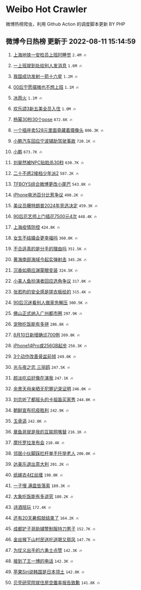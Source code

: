 # Weibo Hot Crawler 



微博热榜爬虫，利用 Github Action 的调度脚本更新 BY PHP 


## 微博今日热榜 更新于 2022-08-11 15:14:59 
1. [上海地铁一安检员上班时睡觉](https://s.weibo.com/weibo?q=%23%E4%B8%8A%E6%B5%B7%E5%9C%B0%E9%93%81%E4%B8%80%E5%AE%89%E6%A3%80%E5%91%98%E4%B8%8A%E7%8F%AD%E6%97%B6%E7%9D%A1%E8%A7%89%23&Refer=top) `2.4M 🔥` 

1. [一上班就到处给别人发消息](https://s.weibo.com/weibo?q=%23%E4%B8%80%E4%B8%8A%E7%8F%AD%E5%B0%B1%E5%88%B0%E5%A4%84%E7%BB%99%E5%88%AB%E4%BA%BA%E5%8F%91%E6%B6%88%E6%81%AF%23&Refer=top) `1.6M 🔥` 

1. [我国成功发射一箭十六星](https://s.weibo.com/weibo?q=%23%E6%88%91%E5%9B%BD%E6%88%90%E5%8A%9F%E5%8F%91%E5%B0%84%E4%B8%80%E7%AE%AD%E5%8D%81%E5%85%AD%E6%98%9F%23&Refer=top) `1.2M 🔥` 

1. [00后宁愿摆摊也不想上班](https://s.weibo.com/weibo?q=%2300%E5%90%8E%E5%AE%81%E6%84%BF%E6%91%86%E6%91%8A%E4%B9%9F%E4%B8%8D%E6%83%B3%E4%B8%8A%E7%8F%AD%23&Refer=top) `1.1M 🔥` 

1. [冰雨火](https://s.weibo.com/weibo?q=%E5%86%B0%E9%9B%A8%E7%81%AB&Refer=top) `1.1M 🔥` 

1. [欢乐颂3新五美全员入住](https://s.weibo.com/weibo?q=%23%E6%AC%A2%E4%B9%90%E9%A2%823%E6%96%B0%E4%BA%94%E7%BE%8E%E5%85%A8%E5%91%98%E5%85%A5%E4%BD%8F%23&Refer=top) `1.0M 🔥` 

1. [杨幂30秒30个pose](https://s.weibo.com/weibo?q=%23%E6%9D%A8%E5%B9%8230%E7%A7%9230%E4%B8%AApose%23&Refer=top) `872.6K 🔥` 

1. [一个插座卖528元里面竟藏着摄像头](https://s.weibo.com/weibo?q=%23%E4%B8%80%E4%B8%AA%E6%8F%92%E5%BA%A7%E5%8D%96528%E5%85%83%E9%87%8C%E9%9D%A2%E7%AB%9F%E8%97%8F%E7%9D%80%E6%91%84%E5%83%8F%E5%A4%B4%23&Refer=top) `806.3K 🔥` 

1. [小鹏汽车回应宁波辅助驾驶事故](https://s.weibo.com/weibo?q=%23%E5%B0%8F%E9%B9%8F%E6%B1%BD%E8%BD%A6%E5%9B%9E%E5%BA%94%E5%AE%81%E6%B3%A2%E8%BE%85%E5%8A%A9%E9%A9%BE%E9%A9%B6%E4%BA%8B%E6%95%85%23&Refer=top) `720.1K 🔥` 

1. [小鹏](https://s.weibo.com/weibo?q=%E5%B0%8F%E9%B9%8F&Refer=top) `673.7K 🔥` 

1. [刘昊然被NPC贴脸杀30秒](https://s.weibo.com/weibo?q=%23%E5%88%98%E6%98%8A%E7%84%B6%E8%A2%ABNPC%E8%B4%B4%E8%84%B8%E6%9D%8030%E7%A7%92%23&Refer=top) `630.7K 🔥` 

1. [二十不惑2接档少年派2](https://s.weibo.com/weibo?q=%23%E4%BA%8C%E5%8D%81%E4%B8%8D%E6%83%912%E6%8E%A5%E6%A1%A3%E5%B0%91%E5%B9%B4%E6%B4%BE2%23&Refer=top) `587.2K 🔥` 

1. [TFBOYS组合微博更改小尾巴](https://s.weibo.com/weibo?q=%23TFBOYS%E7%BB%84%E5%90%88%E5%BE%AE%E5%8D%9A%E6%9B%B4%E6%94%B9%E5%B0%8F%E5%B0%BE%E5%B7%B4%23&Refer=top) `543.8K 🔥` 

1. [iPhone电池百分比惹争议](https://s.weibo.com/weibo?q=%23iPhone%E7%94%B5%E6%B1%A0%E7%99%BE%E5%88%86%E6%AF%94%E6%83%B9%E4%BA%89%E8%AE%AE%23&Refer=top) `498.2K 🔥` 

1. [美议员曝特朗普2024年竞选决定](https://s.weibo.com/weibo?q=%23%E7%BE%8E%E8%AE%AE%E5%91%98%E6%9B%9D%E7%89%B9%E6%9C%97%E6%99%AE2024%E5%B9%B4%E7%AB%9E%E9%80%89%E5%86%B3%E5%AE%9A%23&Refer=top) `459.3K 🔥` 

1. [90后花艺师上门插花7500元4次](https://s.weibo.com/weibo?q=%2390%E5%90%8E%E8%8A%B1%E8%89%BA%E5%B8%88%E4%B8%8A%E9%97%A8%E6%8F%92%E8%8A%B17500%E5%85%834%E6%AC%A1%23&Refer=top) `448.4K 🔥` 

1. [上海疫情防控](https://s.weibo.com/weibo?q=%E4%B8%8A%E6%B5%B7%E7%96%AB%E6%83%85%E9%98%B2%E6%8E%A7&Refer=top) `424.8K 🔥` 

1. [女生不结婚会更幸福吗](https://s.weibo.com/weibo?q=%23%E5%A5%B3%E7%94%9F%E4%B8%8D%E7%BB%93%E5%A9%9A%E4%BC%9A%E6%9B%B4%E5%B9%B8%E7%A6%8F%E5%90%97%23&Refer=top) `360.0K 🔥` 

1. [不合适真的是分手的理由吗](https://s.weibo.com/weibo?q=%E4%B8%8D%E5%90%88%E9%80%82%E7%9C%9F%E7%9A%84%E6%98%AF%E5%88%86%E6%89%8B%E7%9A%84%E7%90%86%E7%94%B1%E5%90%97&Refer=top) `351.5K 🔥` 

1. [黄海南部海域今起实弹射击](https://s.weibo.com/weibo?q=%23%E9%BB%84%E6%B5%B7%E5%8D%97%E9%83%A8%E6%B5%B7%E5%9F%9F%E4%BB%8A%E8%B5%B7%E5%AE%9E%E5%BC%B9%E5%B0%84%E5%87%BB%23&Refer=top) `345.2K 🔥` 

1. [沉香如屑应渊蒙眼变装](https://s.weibo.com/weibo?q=%23%E6%B2%89%E9%A6%99%E5%A6%82%E5%B1%91%E5%BA%94%E6%B8%8A%E8%92%99%E7%9C%BC%E5%8F%98%E8%A3%85%23&Refer=top) `324.5K 🔥` 

1. [小美人鱼扮演者回应选角争议](https://s.weibo.com/weibo?q=%23%E5%B0%8F%E7%BE%8E%E4%BA%BA%E9%B1%BC%E6%89%AE%E6%BC%94%E8%80%85%E5%9B%9E%E5%BA%94%E9%80%89%E8%A7%92%E4%BA%89%E8%AE%AE%23&Refer=top) `317.0K 🔥` 

1. [张若昀的安全感是搓衣板给的](https://s.weibo.com/weibo?q=%23%E5%BC%A0%E8%8B%A5%E6%98%80%E7%9A%84%E5%AE%89%E5%85%A8%E6%84%9F%E6%98%AF%E6%90%93%E8%A1%A3%E6%9D%BF%E7%BB%99%E7%9A%84%23&Refer=top) `315.4K 🔥` 

1. [90后沉迷看别人做家务解压](https://s.weibo.com/weibo?q=%2390%E5%90%8E%E6%B2%89%E8%BF%B7%E7%9C%8B%E5%88%AB%E4%BA%BA%E5%81%9A%E5%AE%B6%E5%8A%A1%E8%A7%A3%E5%8E%8B%23&Refer=top) `300.5K 🔥` 

1. [佛山正式纳入广州都市圈](https://s.weibo.com/weibo?q=%23%E4%BD%9B%E5%B1%B1%E6%AD%A3%E5%BC%8F%E7%BA%B3%E5%85%A5%E5%B9%BF%E5%B7%9E%E9%83%BD%E5%B8%82%E5%9C%88%23&Refer=top) `297.9K 🔥` 

1. [宠物吃饭能有多拼](https://s.weibo.com/weibo?q=%23%E5%AE%A0%E7%89%A9%E5%90%83%E9%A5%AD%E8%83%BD%E6%9C%89%E5%A4%9A%E6%8B%BC%23&Refer=top) `286.8K 🔥` 

1. [8月10日新增确诊700例](https://s.weibo.com/weibo?q=%238%E6%9C%8810%E6%97%A5%E6%96%B0%E5%A2%9E%E7%A1%AE%E8%AF%8A700%E4%BE%8B%23&Refer=top) `269.8K 🔥` 

1. [iPhone14Pro或256GB起步](https://s.weibo.com/weibo?q=%23iPhone14Pro%E6%88%96256GB%E8%B5%B7%E6%AD%A5%23&Refer=top) `256.3K 🔥` 

1. [3个动作改善骨盆前倾](https://s.weibo.com/weibo?q=%233%E4%B8%AA%E5%8A%A8%E4%BD%9C%E6%94%B9%E5%96%84%E9%AA%A8%E7%9B%86%E5%89%8D%E5%80%BE%23&Refer=top) `249.0K 🔥` 

1. [光与夜之恋 三丽鸥](https://s.weibo.com/weibo?q=%E5%85%89%E4%B8%8E%E5%A4%9C%E4%B9%8B%E6%81%8B%20%E4%B8%89%E4%B8%BD%E9%B8%A5&Refer=top) `247.5K 🔥` 

1. [颜淡吃瓜好像在演我](https://s.weibo.com/weibo?q=%23%E9%A2%9C%E6%B7%A1%E5%90%83%E7%93%9C%E5%A5%BD%E5%83%8F%E5%9C%A8%E6%BC%94%E6%88%91%23&Refer=top) `247.1K 🔥` 

1. [余景天母亲晒无犯罪记录证明](https://s.weibo.com/weibo?q=%23%E4%BD%99%E6%99%AF%E5%A4%A9%E6%AF%8D%E4%BA%B2%E6%99%92%E6%97%A0%E7%8A%AF%E7%BD%AA%E8%AE%B0%E5%BD%95%E8%AF%81%E6%98%8E%23&Refer=top) `246.0K 🔥` 

1. [刘恋听了都摇头的卡祖笛买家秀](https://s.weibo.com/weibo?q=%23%E5%88%98%E6%81%8B%E5%90%AC%E4%BA%86%E9%83%BD%E6%91%87%E5%A4%B4%E7%9A%84%E5%8D%A1%E7%A5%96%E7%AC%9B%E4%B9%B0%E5%AE%B6%E7%A7%80%23&Refer=top) `244.0K 🔥` 

1. [朝鲜宣布抗疫胜利](https://s.weibo.com/weibo?q=%23%E6%9C%9D%E9%B2%9C%E5%AE%A3%E5%B8%83%E6%8A%97%E7%96%AB%E8%83%9C%E5%88%A9%23&Refer=top) `242.9K 🔥` 

1. [玉骨遥](https://s.weibo.com/weibo?q=%23%E7%8E%89%E9%AA%A8%E9%81%A5%23&Refer=top) `242.0K 🔥` 

1. [章鱼哥就是我的互联网嘴替](https://s.weibo.com/weibo?q=%23%E7%AB%A0%E9%B1%BC%E5%93%A5%E5%B0%B1%E6%98%AF%E6%88%91%E7%9A%84%E4%BA%92%E8%81%94%E7%BD%91%E5%98%B4%E6%9B%BF%23&Refer=top) `216.1K 🔥` 

1. [摩托罗拉发布会](https://s.weibo.com/weibo?q=%E6%91%A9%E6%89%98%E7%BD%97%E6%8B%89%E5%8F%91%E5%B8%83%E4%BC%9A&Refer=top) `210.4K 🔥` 

1. [邻居小伙脚踩栏杆单手托举老人](https://s.weibo.com/weibo?q=%23%E9%82%BB%E5%B1%85%E5%B0%8F%E4%BC%99%E8%84%9A%E8%B8%A9%E6%A0%8F%E6%9D%86%E5%8D%95%E6%89%8B%E6%89%98%E4%B8%BE%E8%80%81%E4%BA%BA%23&Refer=top) `206.0K 🔥` 

1. [达美乐退出意大利](https://s.weibo.com/weibo?q=%23%E8%BE%BE%E7%BE%8E%E4%B9%90%E9%80%80%E5%87%BA%E6%84%8F%E5%A4%A7%E5%88%A9%23&Refer=top) `201.2K 🔥` 

1. [纸嫁衣4红丝缠](https://s.weibo.com/weibo?q=%23%E7%BA%B8%E5%AB%81%E8%A1%A34%E7%BA%A2%E4%B8%9D%E7%BC%A0%23&Refer=top) `198.0K 🔥` 

1. [一子慢 满盘皆落索](https://s.weibo.com/weibo?q=%E4%B8%80%E5%AD%90%E6%85%A2%20%E6%BB%A1%E7%9B%98%E7%9A%86%E8%90%BD%E7%B4%A2&Refer=top) `189.3K 🔥` 

1. [大象吃饭能有多讲究](https://s.weibo.com/weibo?q=%23%E5%A4%A7%E8%B1%A1%E5%90%83%E9%A5%AD%E8%83%BD%E6%9C%89%E5%A4%9A%E8%AE%B2%E7%A9%B6%23&Refer=top) `180.2K 🔥` 

1. [诗酒陪玩](https://s.weibo.com/weibo?q=%23%E8%AF%97%E9%85%92%E9%99%AA%E7%8E%A9%23&Refer=top) `172.4K 🔥` 

1. [还有20天暑假就结束了](https://s.weibo.com/weibo?q=%23%E8%BF%98%E6%9C%8920%E5%A4%A9%E6%9A%91%E5%81%87%E5%B0%B1%E7%BB%93%E6%9D%9F%E4%BA%86%23&Refer=top) `164.2K 🔥` 

1. [成都铲子哥助辅警制服持刀男子](https://s.weibo.com/weibo?q=%23%E6%88%90%E9%83%BD%E9%93%B2%E5%AD%90%E5%93%A5%E5%8A%A9%E8%BE%85%E8%AD%A6%E5%88%B6%E6%9C%8D%E6%8C%81%E5%88%80%E7%94%B7%E5%AD%90%23&Refer=top) `152.7K 🔥` 

1. [金丝猴下山村民送吃送喝又扇风](https://s.weibo.com/weibo?q=%23%E9%87%91%E4%B8%9D%E7%8C%B4%E4%B8%8B%E5%B1%B1%E6%9D%91%E6%B0%91%E9%80%81%E5%90%83%E9%80%81%E5%96%9D%E5%8F%88%E6%89%87%E9%A3%8E%23&Refer=top) `147.7K 🔥` 

1. [为仗义出手的六勇士点赞](https://s.weibo.com/weibo?q=%23%E4%B8%BA%E4%BB%97%E4%B9%89%E5%87%BA%E6%89%8B%E7%9A%84%E5%85%AD%E5%8B%87%E5%A3%AB%E7%82%B9%E8%B5%9E%23&Refer=top) `142.3K 🔥` 

1. [接到了王一博的电话](https://s.weibo.com/weibo?q=%23%E6%8E%A5%E5%88%B0%E4%BA%86%E7%8E%8B%E4%B8%80%E5%8D%9A%E7%9A%84%E7%94%B5%E8%AF%9D%23&Refer=top) `142.3K 🔥` 

1. [苹果Siri说韩国是日本领土](https://s.weibo.com/weibo?q=%23%E8%8B%B9%E6%9E%9CSiri%E8%AF%B4%E9%9F%A9%E5%9B%BD%E6%98%AF%E6%97%A5%E6%9C%AC%E9%A2%86%E5%9C%9F%23&Refer=top) `142.0K 🔥` 

1. [贝壳研究院就住房空置率报告致歉](https://s.weibo.com/weibo?q=%23%E8%B4%9D%E5%A3%B3%E7%A0%94%E7%A9%B6%E9%99%A2%E5%B0%B1%E4%BD%8F%E6%88%BF%E7%A9%BA%E7%BD%AE%E7%8E%87%E6%8A%A5%E5%91%8A%E8%87%B4%E6%AD%89%23&Refer=top) `141.8K 🔥` 

